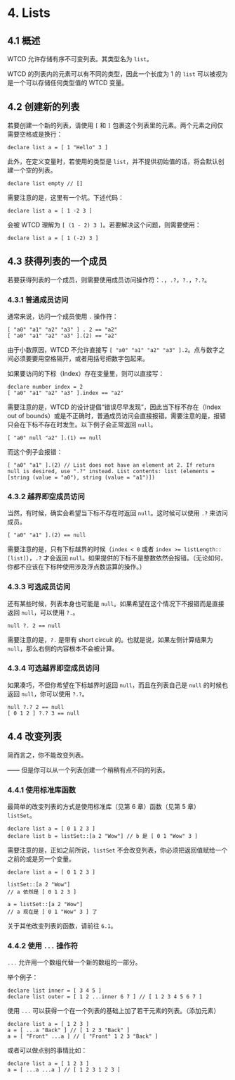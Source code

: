 # 4. Lists
## 4.1 概述
WTCD 允许存储有序不可变列表。其类型名为 `list`。

WTCD 的列表内的元素可以有不同的类型，因此一个长度为 1 的 `list` 可以被视为是一个可以存储任何类型值的 WTCD 变量。

## 4.2 创建新的列表
若要创建一个新的列表，请使用 `[` 和 `]` 包裹这个列表里的元素。两个元素之间仅需要空格或是换行：

```wtcd
declare list a = [ 1 "Hello" 3 ]
```

此外，在定义变量时，若使用的类型是 `list`，并不提供初始值的话，将会默认创建一个空的列表。

```wtcd
declare list empty // []
```

需要注意的是，这里有一个坑。下述代码：

```wtcd
declare list a = [ 1 -2 3 ]
```

会被 WTCD 理解为 `[ (1 - 2) 3 ]`。若要解决这个问题，则需要使用：

```wtcd
declare list a = [ 1 (-2) 3 ]
```

## 4.3 获得列表的一个成员
若要获得列表的一个成员，则需要使用成员访问操作符：`.`，`.?`，`?.`，`?.?`。

### 4.3.1 普通成员访问
通常来说，访问一个成员使用 `.` 操作符：

```wtcd
[ "a0" "a1" "a2" "a3" ] . 2 == "a2"
[ "a0" "a1" "a2" "a3" ].(2) == "a2"
```

由于小数原因，WTCD 不允许直接写 `[ "a0" "a1" "a2" "a3" ].2`。点与数字之间必须要要用空格隔开，或者用括号把数字包起来。

如果要访问的下标（Index）存在变量里，则可以直接写：
```wtcd
declare number index = 2
[ "a0" "a1" "a2" "a3" ].index == "a2"
```

需要注意的是，WTCD 的设计提倡“错误尽早发现”，因此当下标不存在（Index out of bounds）或是不正确时，普通成员访问会直接报错。需要注意的是，报错只会在下标不存在时发生。以下例子会正常返回 `null`。

```wtcd
[ "a0" null "a2" ].(1) == null
```

而这个例子会报错：

```wtcd
[ "a0" "a1" ].(2) // List does not have an element at 2. If return null is desired, use ".?" instead. List contents: list (elements = [string (value = "a0"), string (value = "a1")])
```

### 4.3.2 越界即空成员访问
当然，有时候，确实会希望当下标不存在时返回 `null`。这时候可以使用 `.?` 来访问成员。

```wtcd
[ "a0" "a1" ].(2) == null
```

需要注意的是，只有下标越界的时候（`index < 0` 或者 `index >= listLength::[list]`），`.?` 才会返回 `null`。如果提供的下标不是整数依然会报错。（无论如何，你都不应该在下标种使用涉及浮点数运算的操作。）

### 4.3.3 可选成员访问
还有某些时候，列表本身也可能是 `null`。如果希望在这个情况下不报错而是直接返回 `null`，可以使用 `?.`。

```wtcd
null ?. 2 == null
```

需要注意的是，`?.` 是带有 short circuit 的。也就是说，如果左侧计算结果为 `null`，那么右侧的内容根本不会被计算。

### 4.3.4 可选越界即空成员访问
如果凑巧，不但你希望在下标越界时返回 `null`，而且在列表自己是 `null` 的时候也返回 `null`，你可以使用 `?.?`。

```wtcd
null ?.? 2 == null
[ 0 1 2 ] ?.? 3 == null
```

## 4.4 改变列表
简而言之，你不能改变列表。

—— 但是你可以从一个列表创建一个稍稍有点不同的列表。

### 4.4.1 使用标准库函数
最简单的改变列表的方式是使用标准库（见第 6 章）函数（见第 5 章） `listSet`。

```wtcd
declare list a = [ 0 1 2 3 ]
declare list b = listSet::[a 2 "Wow"] // b 是 [ 0 1 "Wow" 3 ]
```

需要注意的是，正如之前所说，`listSet` 不会改变列表，你必须把返回值赋给一个之前的或是另一个变量。

```wtcd
declare list a = [ 0 1 2 3 ]

listSet::[a 2 "Wow"]
// a 依然是 [ 0 1 2 3 ]

a = listSet::[a 2 "Wow"]
// a 现在是 [ 0 1 "Wow" 3 ] 了
```

关于其他改变列表的函数，请前往 `6.1`。

### 4.4.2 使用 `...` 操作符
`...` 允许用一个数组代替一个新的数组的一部分。

举个例子：

```wtcd
declare list inner = [ 3 4 5 ]
declare list outer = [ 1 2 ...inner 6 7 ] // [ 1 2 3 4 5 6 7 ]
```

使用 `...` 可以获得一个在一个列表的基础上加了若干元素的列表。（添加元素）

```
declare list a = [ 1 2 3 ]
a = [ ...a "Back" ] // [ 1 2 3 "Back" ]
a = [ "Front" ...a ] // [ "Front" 1 2 3 "Back" ]
```

或者可以做点别的事情比如：

```
declare list a = [ 1 2 3 ]
a = [ ...a ...a ] // [ 1 2 3 1 2 3 ]
```
